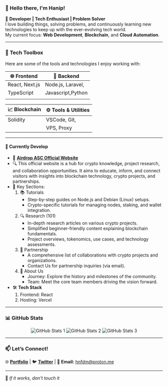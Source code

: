 <!--
<div align="center">
  <img src="https://raw.githubusercontent.com/hnfdm/hnfdm/output/github-contribution-grid-snake-dark.svg#gh-dark-mode-only" alt="GitHub Contribution Grid Snake Animation Dark Mode"/>
  <img src="https://raw.githubusercontent.com/hnfdm/hnfdm/output/github-contribution-grid-snake.svg#gh-light-mode-only" alt="GitHub Contribution Grid Snake Animation Light Mode"/>
https://github.com/ZanePearton
https://dev.to/zanepearton/creating-an-engaging-github-profile-a-step-by-step-guide-4hfl
</div>
-->

### 👋 Hello there, I'm Hanip!

🎯 **Developer | Tech Enthusiast | Problem Solver**  
I love building things, solving problems, and continuously learning new technologies to keep up with the ever-evolving tech world.  
My current focus: **Web Development**, **Blockchain**, and **Cloud Automation**.

---

### 🎨 **Tech Toolbox**
Here are some of the tools and technologies I enjoy working with:

| 🌐 Frontend         |🔧 Backend          |
|---------------------|---------------------|
| React, Next.js      | Node.js, Laravel,   |
| TypeScript          | Javascript,Python   |
|                     |                     |

| 📈 Blockchain       | ⚙️ Tools & Utilities |
|---------------------|----------------------|
| Solidity            | VSCode, Git,         |
|                     | VPS, Proxy           |

---

#### 🌟 **Currently Develop**
- 📢 **[Airdrop ASC Official Website](https://airdropasc.com)**
- 🔍 This official website is a hub for crypto knowledge, project research, and collaboration opportunities. It aims to educate, inform, and connect visitors with insights into blockchain technology, crypto projects, and partnerships.
- 🔑 Key Sections:
  1. 📚 Tutorials
     - Step-by-step guides on Node.js and Debian (Linux) setups.
     - Crypto-specific tutorials for managing nodes, staking, and wallet integration.
  2. 🔍 Research (101)
     - In-depth research articles on various crypto projects.
     - Simplified beginner-friendly content explaining blockchain fundamentals.
     - Project overviews, tokenomics, use cases, and technology assessments.
  3. 🤝 Partnership
     - A comprehensive list of collaborations with crypto projects and organizations.
     - Contact Us for partnership inquiries (via email).
  4. 👥 About Us
     - Journey: Explore the history and milestones of the community.
     - Team: Meet the core team members driving the vision forward.
- 🛠️ **Tech Stack**
  1. Frontend: React
  2. Hosting: Vercel

---

### 📊 **GitHub Stats**

<div align="center">
    <img src="https://github-profile-summary-cards.vercel.app/api/cards/profile-details?username=hnfdm&theme=github_dark" alt="GitHub Stats 1"/>
    <img src="http://github-profile-summary-cards.vercel.app/api/cards/repos-per-language?username=hnfdm&theme=github_dark" alt="GitHub Stats 2"/>
    <img src="http://github-profile-summary-cards.vercel.app/api/cards/stats?username=hnfdm&theme=github_dark" alt="GitHub Stats 3"/>
</div>

---

### 📫 **Let’s Connect!**

🌐 [**Portfolio**](https://hnfdm.netlify.app/) | 🐦 [**Twitter**](https://twitter.com/hnfdmzyx) | 📧 **Email:** [hnfdm@proton.me](mailto:hnfdm@proton.me)

---

🌈 *If it works, don't touch it*  
